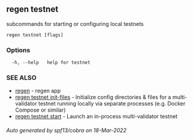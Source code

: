 ## regen testnet

subcommands for starting or configuring local testnets

```
regen testnet [flags]
```

### Options

```
  -h, --help   help for testnet
```

### SEE ALSO

* [regen](regen.md)	 - regen app
* [regen testnet init-files](regen_testnet_init-files.md)	 - Initialize config directories & files for a multi-validator testnet running locally via separate processes (e.g. Docker Compose or similar)
* [regen testnet start](regen_testnet_start.md)	 - Launch an in-process multi-validator testnet

###### Auto generated by spf13/cobra on 18-Mar-2022
